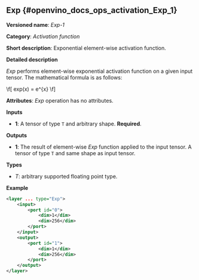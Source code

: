 ## Exp<a name="Exp"></a> {#openvino_docs_ops_activation_Exp_1}

**Versioned name**: *Exp-1*

**Category**: *Activation function*

**Short description**: Exponential element-wise activation function.

**Detailed description**

*Exp* performs element-wise exponential activation function on a given input tensor. The mathematical formula is as follows:

\f[
exp(x) = e^{x}
\f]

**Attributes**: *Exp* operation has no attributes.

**Inputs**

*   **1**: A tensor of type `T` and arbitrary shape. **Required**.

**Outputs**

*   **1**: The result of element-wise *Exp* function applied to the input tensor. A tensor of type `T` and same shape as input tensor.

**Types**

* *T*: arbitrary supported floating point type.

**Example**

```xml
<layer ... type="Exp">
    <input>
        <port id="0">
            <dim>1</dim>
            <dim>256</dim>
        </port>
    </input>
    <output>
        <port id="1">
            <dim>1</dim>
            <dim>256</dim>
        </port>
    </output>
</layer>
```